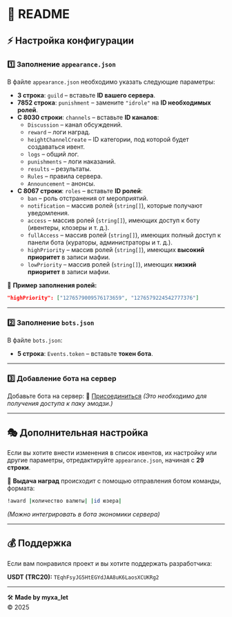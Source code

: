 # 📜 README

## ⚡ Настройка конфигурации

### 1️⃣ Заполнение `appearance.json`

В файле `appearance.json` необходимо указать следующие параметры:

- **3 строка**: `guild` – вставьте **ID вашего сервера**.
- **7852 строка**: `punishment` – замените `"idrole"` на **ID необходимых ролей**.
- **С 8030 строки**: `channels` – вставьте **ID каналов**:
  - `Discussion` – канал обсуждений.
  - `reward` – логи наград.
  - `heightChannelCreate` – ID категории, под которой будет создаваться ивент.
  - `logs` – общий лог.
  - `punishments` – логи наказаний.
  - `results` – результаты.
  - `Rules` – правила сервера.
  - `Announcement` – анонсы.
- **С 8067 строки**: `roles` – вставьте **ID ролей**:
  - `ban` – роль отстранения от мероприятий.
  - `notification` – массив ролей (`string[]`), которые получают уведомления.
  - `access` – массив ролей (`string[]`), имеющих доступ к боту (ивентеры, клозеры и т. д.).
  - `fullAccess` – массив ролей (`string[]`), имеющих полный доступ к панели бота (кураторы, администраторы и т. д.).
  - `highPriority` – массив ролей (`string[]`), имеющих **высокий приоритет** в записи мафии.
  - `lowPriority` – массив ролей (`string[]`), имеющих **низкий приоритет** в записи мафии.

📌 **Пример заполнения ролей:**
```json
"highPriority": ["1276579009576173659", "1276579224542777376"]
```

---

### 2️⃣ Заполнение `bots.json`

В файле `bots.json`:
- **5 строка**: `Events.token` – вставьте **токен бота**.

---

### 3️⃣ Добавление бота на сервер

Добавьте бота на сервер: 🔗 [Присоединиться](https://discord.gg/qTR5fMvc)
*(Это необходимо для получения доступа к паку эмодзи.)*

---

## 🎭 Дополнительная настройка

Если вы хотите внести изменения в список ивентов, их настройку или другие параметры, отредактируйте `appearance.json`, начиная с **29 строки**.

🔹 **Выдача наград** происходит с помощью отправления ботом команды, формата:  
```bash
!award |количество валюты| |id юзера|
```
*(Можно интегрировать в бота экономики сервера)*  

---

## 💰 Поддержка
Если вам понравился проект и вы хотите поддержать разработчика:

**USDT (TRC20):** `TEqhFsyJG5HtEGYdJAA8uK6LaosXCUKRg2`

---

🛠 **Made by myxa_let**  
© 2025